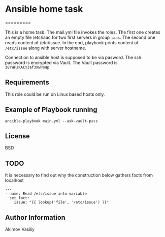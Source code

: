 # Ansible home task
=========

This is a home task. The mail.yml file invokes the roles. The first one creates an empty file /etc/iaac 
for two first servers in group `iaas`. The second one reads content of /etc/issue. In the end, playbook 
prints content of `/etc/issue` along with server hostname. 

Connection to ansible host is supposed to be via pasword. The ssh password is encrypted via Vault. 
The Vault password is `z8rWFJKACY3af3XwPmHp`

Requirements
------------

This role could be run on Linux based hosts only.


Example of Playbook running
----------------

```
ansible-playbook main.yml --ask-vault-pass 
```

License
-------

BSD

TODO
------------------

It is necessary to find out why the construction below gathers facts from localhost

```
---
- name: Read /etc/issue into variable
  set_fact:
    issue: "{{ lookup('file', '/etc/issue') }}"
```

Author Information
------------------

Akimov Vasiliy
